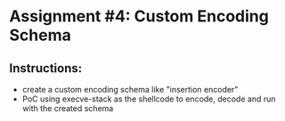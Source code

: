 Assignment #4: Custom Encoding Schema
=====================================

Instructions:
-------------
* create a custom encoding schema like "insertion encoder"
* PoC using execve-stack as the shellcode to encode, decode and run with the created schema
